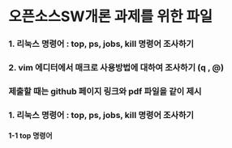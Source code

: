 # 오픈소스SW개론 과제를 위한 파일
### 1. 리눅스 명령어 : top, ps, jobs, kill 명령어 조사하기
### 2. vim 에디터에서 매크로 사용방법에 대하여 조사하기 (q , @)
### 제출할 때는 github 페이지 링크와 pdf 파일을 같이 제시


### 1. 리눅스 명령어 : top, ps, jobs, kill 명령어 조사하기

#### 1-1 top 명령어
